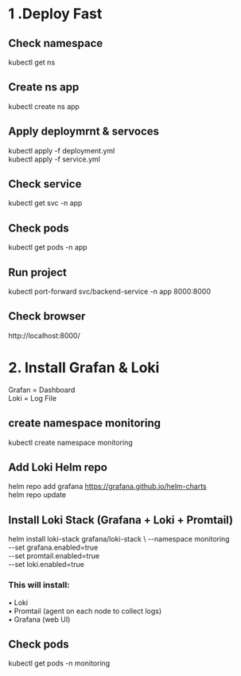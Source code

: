 # 1 .Deploy Fast

## Check namespace 
kubectl get ns     
## Create ns app
kubectl create ns app
## Apply deploymrnt & servoces 
kubectl apply -f deployment.yml <br>
kubectl apply -f service.yml <br>
 ## Check service
kubectl get svc -n app     
## Check pods
kubectl get pods -n app
## Run project 
kubectl port-forward svc/backend-service -n app 8000:8000
## Check browser 
http://localhost:8000/
# 2. Install Grafan & Loki
Grafan = Dashboard <br>
Loki = Log File
## create namespace monitoring
kubectl create namespace monitoring
## Add Loki Helm repo
helm repo add grafana https://grafana.github.io/helm-charts <br>
helm repo update

## Install Loki Stack (Grafana + Loki + Promtail)
helm install loki-stack grafana/loki-stack \ 
  --namespace monitoring \
  --set grafana.enabled=true \
  --set promtail.enabled=true \
  --set loki.enabled=true

### This will install:
•	Loki <br>
•	Promtail (agent on each node to collect logs) <br>
•	Grafana (web UI) <br>

## Check pods
kubectl get pods -n monitoring









